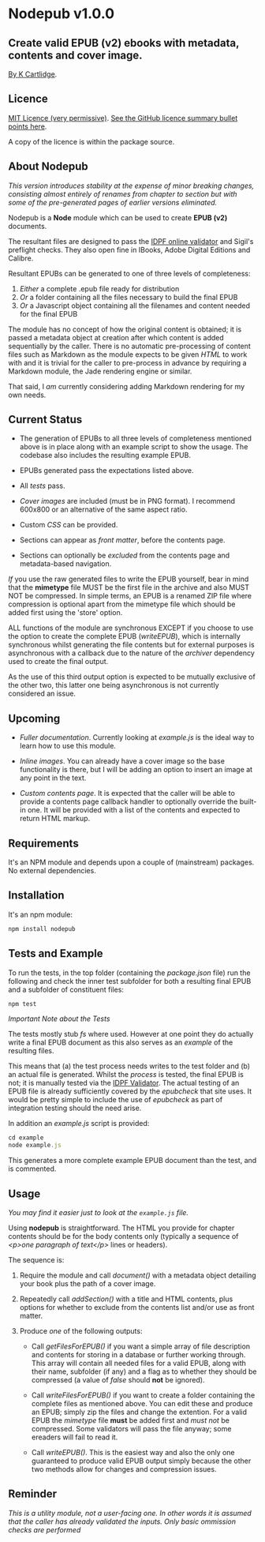 # Nodepub v1.0.0
## Create valid EPUB (v2) ebooks with metadata, contents and cover image.

[By K Cartlidge](http://www.kcartlidge.com).

## Licence

[MIT Licence (very permissive)](http://opensource.org/licenses/MIT).
[See the GitHub licence summary bullet points here](http://choosealicense.com/licenses/mit/).

A copy of the licence is within the package source.

## About Nodepub

*This version introduces stability at the expense of minor breaking changes, consisting almost entirely of renames from *chapter* to *section* but with some of the pre-generated pages of earlier versions eliminated.*

Nodepub is a **Node** module which can be used to create **EPUB (v2)** documents.

The resultant files are designed to pass the [IDPF online validator](http://validator.idpf.org) and Sigil's preflight checks. They also open fine in IBooks, Adobe Digital Editions and Calibre.

Resultant EPUBs can be generated to one of three levels of completeness:

1. *Either* a complete .epub file ready for distribution
2. *Or* a folder containing all the files necessary to build the final EPUB
3. *Or* a Javascript object containing all the filenames and content needed for the final EPUB


The module has no concept of how the original content is obtained; it is passed a metadata object at creation after which content is added sequentially by the caller. There is no automatic pre-processing of content files such as Markdown as the module expects to be given *HTML* to work with and it is trivial for the caller to pre-process in advance by requiring a Markdown module, the Jade rendering engine or similar.

That said, I *am* currently considering adding Markdown rendering for my own needs.

## Current Status

* The generation of EPUBs to all three levels of completeness mentioned above is in place along with an example script to show the usage. The codebase also includes the resulting example EPUB.

* EPUBs generated pass the expectations listed above.

* All *tests* pass.

* *Cover images* are included (must be in PNG format). I recommend 600x800 or an alternative of the same aspect ratio.

* Custom *CSS* can be provided.

* Sections can appear as *front matter*, before the contents page.

* Sections can optionally be *excluded* from the contents page and metadata-based navigation.

*If* you use the raw generated files to write the EPUB yourself, bear in mind that the **mimetype** file MUST be the first file in the archive and also MUST NOT be compressed. In simple terms, an EPUB is a renamed ZIP file where compression is optional apart from the mimetype file which should be added first using the 'store' option.

ALL functions of the module are synchronous EXCEPT if you choose to use the option to create the complete EPUB (*writeEPUB*), which is internally synchronous whilst generating the file contents but for external purposes is asynchronous with a callback due to the nature of the *archiver* dependency used to create the final output.

As the use of this third output option is expected to be mutually exclusive of the other two, this latter one being asynchronous is not currently considered an issue.

## Upcoming

* *Fuller documentation*. Currently looking at *example.js* is the ideal way to learn how to use this module.

* *Inline images*. You can already have a cover image so the base functionality is there, but I will be adding an option to insert an image at any point in the text.

* *Custom contents page*. It is expected that the caller will be able to provide a contents page callback handler to optionally override the built-in one. It will be provided with a list of the contents and expected to return HTML markup.

## Requirements

It's an NPM module and depends upon a couple of (mainstream) packages. No external dependencies.

## Installation

It's an npm module:

``` sh
npm install nodepub
```

## Tests and Example

To run the tests, in the top folder (containing the *package.json* file) run the following and check the inner test subfolder for both a resulting final EPUB and a subfolder of constituent files:

``` javascript
npm test
```

*Important Note about the Tests*

The tests mostly stub *fs* where used. However at one point they do actually write a final EPUB document as this also serves as an *example* of the resulting files.

This means that (a) the test process needs writes to the test folder and (b) an actual file is generated.
Whilst the *process* is tested, the final EPUB is not; it is manually tested via the [IDPF Validator](http://validator.idpf.org/).
The actual testing of an EPUB file is already sufficiently covered by the *epubcheck* that site uses.
It would be pretty simple to include the use of *epubcheck* as part of integration testing should the need arise.

In addition an *example.js* script is provided:

``` javascript
cd example
node example.js
```

This generates a more complete example EPUB document than the test, and is commented.

## Usage

*You may find it easier just to look at the `example.js` file.*

Using **nodepub** is straightforward. The HTML you provide for chapter contents should be for the body contents only (typically a sequence of *&lt;p>one paragraph of text&lt;/p>* lines or headers).

The sequence is:

1. Require the module and call *document()* with a metadata object detailing your book plus the path of a cover image.

1. Repeatedly call *addSection()* with a title and HTML contents, plus options for whether to exclude from the contents list and/or use as front matter.

1. Produce *one* of the following outputs:

	* Call *getFilesForEPUB()* if you want a simple array of file description and contents for storing in a database or further working through. This array will contain all needed files for a valid EPUB, along with their name, subfolder (if any) and a flag as to whether they should be compressed (a value of *false* should **not** be ignored).

	* Call *writeFilesForEPUB()* if you want to create a folder containing the complete files as mentioned above. You can edit these and produce an EPUB; simply zip the files and change the extention. For a valid EPUB the *mimetype* file **must** be added first and *must not* be compressed. Some validators will pass the file anyway; some ereaders will fail to read it.

	* Call *writeEPUB()*. This is the easiest way and also the only one guaranteed to produce valid EPUB output simply because the other two methods allow for changes and compression issues.

## Reminder

*This is a utility module, not a user-facing one. In other words it is assumed that the caller has already validated the inputs. Only basic ommission checks are performed*
